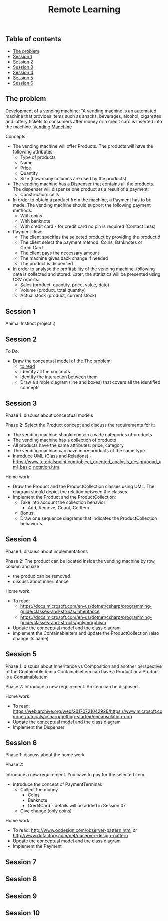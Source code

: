 <p align="center">
  
  <h1 align="center">Remote Learning</h1>
</p>

<br>

## Table of contents

- [The problem](#the-problem)
- [Session 1](#session-1)
- [Session 2](#session-2)
- [Session 3](#session-3)
- [Session 4](#session-4)
- [Session 5](#session-5)
- [Session 6](#session-6)

## The problem

Development of a vending machine: "A vending machine is an automated machine that provides items such as snacks, beverages, alcohol, cigarettes and lottery tickets to consumers after money or a credit card is inserted into the machine.
[Vending Manchine](https://en.wikipedia.org/wiki/Vending_machine)

Concepts:
- The vending machine will offer Products. The products will have the following attributes:
   - Type of products
   - Name
   - Price
   - Quantity
   - Size (how many columns are used by the products)
- The vending machine has a Dispenser that contains all the products. The dispenser will dispense one product as a result of a payment:
   - Construction: cells
- In order to obtain a product from the machine, a Payment has to be made. The vending machine should support the following payment methods:
   - With coins
   - With banknote
   - With credit card - for credit card no pin is required (Contact Less)
- Payment flow:
   - The client specifies the selected product by providing the productId
   - The client select the payment method: Coins, Banknotes or CreditCard
   - The client pays the necessary amount
   - The machine gives back change if needed
   - The product is dispensed
- In order to analyse the profitability of the vending machine, following data is collected and stored. Later, the statistics will be presented using CSV reports:
   - Sales (product, quantity, price, value, date)
   - Volume (product, total quantity)
   - Actual stock (product, current stock)
 

## Session 1

Animal Instinct project :)

## Session 2

To Do:
- Draw the conceptual model of the [The problem](#the-problem):
  - [to read](http://www.cs.toronto.edu/~jm/340S/PDF2/CM2.pdf)
  - Identify all the concepts
  - Identify the interaction between them
  - Draw a simple diagram (line and boxes) that covers all the identified concepts
 
## Session 3

Phase 1: discuss about conceptual models

Phase 2: Select the Product concept and discuss the requirements for it:

 - The vending machine should contain a wide categories of products
 - The vending machine has a collection of products
 - All products have the same attributes: price, category
 - The vending machine can have more products of the same type
 - Introduce UML (Class and Relations) - https://www.tutorialspoint.com/object_oriented_analysis_design/ooad_uml_basic_notation.htm

Home work:
 - Draw the Product and the ProductCollection classes using UML. The diagram should depict the relation between the classes
 - Implement the Product and the ProductCollection:
    - Take into account the collection behavior:
      - Add, Remove, Count, GetItem
    - Bonus:
     - Draw one sequence diagrams that indicates the ProductCollection behavior's

## Session 4

Phase 1: discuss about implementations

Phase 2: The product can be located inside the vending machine by row, column and size

 - the produc can be removed
 - discuss about inherintance
 
 Home work:
 
  - To read:
    - https://docs.microsoft.com/en-us/dotnet/csharp/programming-guide/classes-and-structs/inheritance
    - https://docs.microsoft.com/en-us/dotnet/csharp/programming-guide/classes-and-structs/polymorphism
  - Update the conceptual model and the class diagram
  - implement the ContainableItem and update the ProductCollection (also change its name)
## Session 5

Phase 1: discuss about Inheritance vs Composition and another perspective of the ContainableItem
a ContainableItem can have a Product or a Product is a ContainableItem

Phase 2:
Introduce a new requirement. An item can be disposed.

Home work:
 - To read:  https://web.archive.org/web/20170721042926/https://www.microsoft.com/net/tutorials/csharp/getting-started/encapsulation-oop
 - Update the conceptual model and the class diagram
 - Implement the Dispenser
## Session 6

Phase 1: discuss about the home work

Phase 2:

Introduce a new requirement. You have to pay for the selected item.

 - Introduce the concept of PaymentTerminal:
   - Collect the money
      - Coins
      - Banknote
      - CreditCard - details will be added in Session 07
   - Give change (only coins)
   
 Home work
 
  - To read: http://www.oodesign.com/observer-pattern.html or http://www.dofactory.com/net/observer-design-pattern
  - Update the conceptual model and the class diagram
  - Implement the Payment

## Session 7
## Session 8
## Session 9
## Session 10
